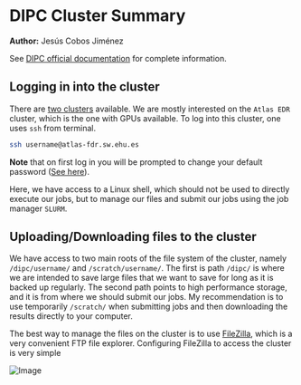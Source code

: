 # DIPC Cluster Summary

**Author:** Jesús Cobos Jiménez

See [DIPC official documentation](https://scc.dipc.org/docs/) for complete information.

## Logging in into the cluster

There are [two clusters](https://scc.dipc.org/docs/general/overview/) available. We are mostly interested on the `Atlas EDR` cluster, which is the one with GPUs available. To log into this cluster, one uses `ssh` from terminal.

```bash
ssh username@atlas-fdr.sw.ehu.es
```

**Note** that on first log in you will be prompted to change your default password ([See here](https://scc.dipc.org/docs/access/accounts/#modifying-your-password)).

Here, we have access to a Linux shell, which should not be used to directly execute our jobs, but to manage our files and submit our jobs using the job manager `SLURM`.

## Uploading/Downloading files to the cluster

We have access to two main roots of the file system of the cluster, namely `/dipc/username/` and `/scratch/username/`. The first is path `/dipc/` is where we are intended to save large files that we want to save for long as it is backed up regularly. The second path points to high performance storage, and it is from where we should submit our jobs. My recommendation is to use temporarily `/scratch/` when submitting jobs and then downloading the results directly to your computer.

The best way to manage the files on the cluster is to use [FileZilla](https://filezilla-project.org/), which is a very convenient FTP file explorer. Configuring FileZilla to access the cluster is very simple

![Image](./Summary%20figures/Server_add_button.pngraw=true)